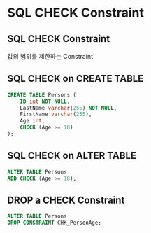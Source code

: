 # SQL CHECK Constraint
## SQL CHECK Constraint
값의 범위를 제한하는 Constraint

## SQL CHECK on CREATE TABLE
```sql
CREATE TABLE Persons (
    ID int NOT NULL.
    LastName varchar(255) NOT NULL,
    FirstName varchar(255),
    Age int, 
    CHECK (Age >= 18)
);
```

## SQL CHECK on ALTER TABLE
```sql
ALTER TABLE Persons
ADD CHECK (Age >= 18);
```

## DROP a CHECK Constraint
```sql
ALTER TABLE Persons
DROP CONSTRAINT CHK_PersonAge;
```
